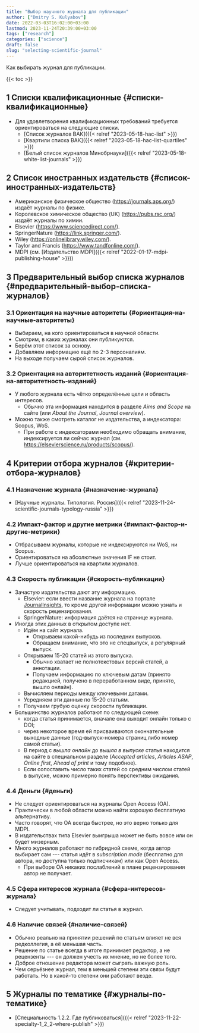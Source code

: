 ```yaml
---
title: "Выбор научного журнала для публикации"
author: ["Dmitry S. Kulyabov"]
date: 2022-03-03T16:02:00+03:00
lastmod: 2023-11-24T20:39:00+03:00
tags: ["research"]
categories: ["science"]
draft: false
slug: "selecting-scientific-journal"
---
```


Как выбирать журнал для публикации.

<!--more-->

{{< toc >}}


## <span class="section-num">1</span> Списки квалификационные {#списки-квалификационные}

-   Для удовлетворения квалификационных требований требуется ориентироваться на следующие списки.
    -   [Список журналов ВАК]({{< relref "2023-05-18-hac-list" >}})
    -   [Квартили списка ВАК]({{< relref "2023-05-18-hac-list-quartiles" >}})
    -   [Белый список журналов Минобрнауки]({{< relref "2023-05-18-white-list-journals" >}})


## <span class="section-num">2</span> Список иностранных издательств {#список-иностранных-издательств}

-   Американское физическое общество (<https://journals.aps.org/>) издаёт журналы по физике.
-   Королевское химическое общество (UK) (<https://pubs.rsc.org/>) издаёт журналы по химии.
-   Elsevier (<https://www.sciencedirect.com/>).
-   SpringerNature (<https://link.springer.com/>).
-   Wiley (<https://onlinelibrary.wiley.com/>).
-   Taylor and Francis (<https://www.tandfonline.com/>).
-   MDPI (см. [Издательство MDPI]({{< relref "2022-01-17-mdpi-publishing-house" >}}))


## <span class="section-num">3</span> Предварительный выбор списка журналов {#предварительный-выбор-списка-журналов}


### <span class="section-num">3.1</span> Ориентация на научные авторитеты {#ориентация-на-научные-авторитеты}

-   Выбираем, на кого ориентироваться в научной области.
-   Смотрим, в каких журналах они публикуются.
-   Берём этот список за основу.
-   Добавляем информацию ещё по 2-3 персоналиям.
-   На выходе получаем сырой список журналов.


### <span class="section-num">3.2</span> Ориентация на авторитетность изданий {#ориентация-на-авторитетность-изданий}

-   У любого журнала есть чётко определённые цели и область интересов.
    -   Обычно эта информация находится в разделе _Aims and Scope_ на сайте (или _About the Journal_, _Journal overview_).
-   Можно также смотреть каталог не издательства, а индексатора: Scopus, WoS.
    -   При работе с индексаторами необходимо обращать внимание, индексируется ли сейчас журнал (см. <https://elsevierscience.ru/products/scopus/>).


## <span class="section-num">4</span> Критерии отбора журналов {#критерии-отбора-журналов}


### <span class="section-num">4.1</span> Назначение журнала {#назначение-журнала}

-   [Научные журналы. Типология. Россия]({{< relref "2023-11-24-scientific-journals-typology-russia" >}})


### <span class="section-num">4.2</span> Импакт-фактор и другие метрики {#импакт-фактор-и-другие-метрики}

-   Отбрасываем журналы, которые не индексируются ни WoS, ни Scopus.
-   Ориентироваться на абсолютные значения IF не стоит.
-   Лучше ориентироваться на квартили журналов.


### <span class="section-num">4.3</span> Скорость публикации {#скорость-публикации}

-   Зачастую издательства дают эту информацию.
    -   Elsevier:  если ввести название журнала на портале [JournalInsights](https://journalinsights.elsevier.com/journals/1072-7515), то кроме другой информации можно узнать и скорость рецензирования.
    -   SpringerNature: информация даётся на странице журнала.
-   Иногда этих данных в открытом доступе нет.
    -   Идём на сайт журнала.
        -   Открываем какой-нибудь из последних выпусков.
        -   Обращаем внимание, что это не спецвыпуск, а регулярный выпуск.
    -   Открываем 15-20 статей из этого выпуска.
        -   Обычно хватает не полнотекстовых версий статей, а аннотации.
        -   Получаем информацию по ключевым датам (принято редакцией, получено в переработанном виде, принято, вышло онлайн).
    -   Вычисляем периоды между ключевыми датами.
    -   Усредняем эти данные по 15-20 статьям.
    -   Получаем грубую оценку скорости публикации.
-   Большинство журналов работают по следующей схеме:
    -   когда статья принимается, вначале она выходит онлайн только с DOI;
    -   через некоторое время ей присваиваются окончательные выходные данные (год-выпуск-номера страниц либо номер самой статьи).
    -   В период с _вышла онлайн_ до _вышла в выпуске_ статья находится на сайте в специальном разделе (_Accepted articles_, _Articles ASAP_, _Online first_, _Ahead of print_ и тому подобное).
    -   Если сопоставить число таких статей со средним числом статей в выпуске, можно примерно понять перспективы ожидания.


### <span class="section-num">4.4</span> Деньги {#деньги}

-   Не следует ориентироваться на журналы Open Access (OA).
-   Практически в любой области можно найти хорошую бесплатную альтернативу.
-   Часто говорят, что ОА всегда быстрее, но это верно только для MDPI.
-   В издательствах типа Elsevier выигрыша может не быть вовсе или он будет мизерным.
-   Много журналов работают по гибридной схеме, когда автор выбирает сам --- статья идёт в _subscription mode_ (бесплатно для автора, но доступна только подписчикам) или как Open Access.
    -   При выборе ОА никаких послаблений в плане рецензирования автор не получает.


### <span class="section-num">4.5</span> Сфера интересов журнала {#сфера-интересов-журнала}

-   Следует учитывать, подходит ли статья в журнал.


### <span class="section-num">4.6</span> Наличие связей {#наличие-связей}

-   Обычно реально на принятии решений по статьям влияет не вся редколлегия, а её меньшая часть.
-   Решение по статье всегда в итоге принимает редактор, а не рецензенты --- он должен учесть их мнение, но не более того.
-   Доброе отношение редактора может сыграть важную роль.
-   Чем серьёзнее журнал, тем в меньшей степени эти связи будут работать. Но в какой-то степени они работают везде.


## <span class="section-num">5</span> Журналы по тематике {#журналы-по-тематике}

-   [Специальность 1.2.2. Где публиковаться]({{< relref "2023-11-22-specialty-1_2_2-where-publish" >}})
